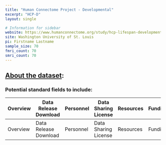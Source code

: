 ```yaml
---
title: "Human Connectome Project - Developmental"
excerpt: "HCP-D"
layout: single

# Information for sidebar
website: https://www.humanconnectome.org/study/hcp-lifespan-development
site: Washington University of St. Louis
pi: Firstname Lastname
sample_size: 70
fmri_count: 70
smri_count: 70
---
```

## [About the dataset](https://www.humanconnectome.org/study/hcp-lifespan-development):
### Potential standard fields to include:

| Overview | Data Release Download | Personnel |  Data Sharing License | Resources | Funding |
| ------------- | ---------- | ------- |------------- | ---------- | ------- |
| Overview | Data Release Download | Personnel |  Data Sharing License | Resources | Funding |
